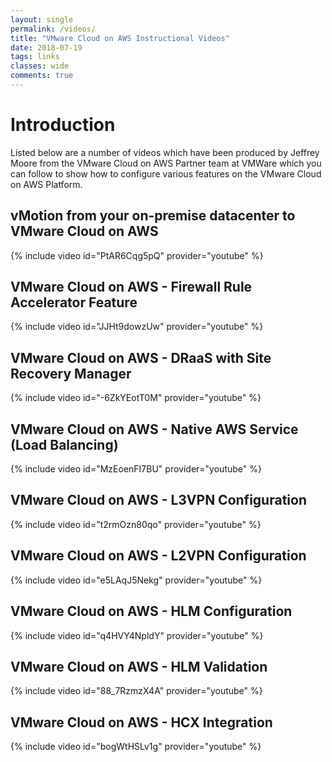 ```yaml
---
layout: single
permalink: /videos/
title: "VMware Cloud on AWS Instructional Videos"
date: 2018-07-19
tags: links
classes: wide
comments: true
---
```

# Introduction

Listed below are a number of videos which have been produced by Jeffrey Moore from the VMware Cloud on AWS Partner team at VMWare which you can follow to show how to configure various features on the VMware Cloud on AWS Platform.

## vMotion from your on-premise datacenter to VMware Cloud on AWS

{% include video id="PtAR6Cqg5pQ" provider="youtube" %}

## VMware Cloud on AWS - Firewall Rule Accelerator Feature

{% include video id="JJHt9dowzUw" provider="youtube" %}

## VMware Cloud on AWS - DRaaS with Site Recovery Manager

{% include video id="-6ZkYEotT0M" provider="youtube" %}

## VMware Cloud on AWS - Native AWS Service (Load Balancing)

{% include video id="MzEoenFI7BU" provider="youtube" %}

## VMware Cloud on AWS - L3VPN Configuration

{% include video id="t2rmOzn80qo" provider="youtube" %}

## VMware Cloud on AWS - L2VPN Configuration

{% include video id="e5LAqJ5Nekg" provider="youtube" %}

## VMware Cloud on AWS - HLM Configuration

{% include video id="q4HVY4NpldY" provider="youtube" %}

## VMware Cloud on AWS - HLM Validation

{% include video id="88_7RzmzX4A" provider="youtube" %}

## VMware Cloud on AWS - HCX Integration

{% include video id="bogWtHSLv1g" provider="youtube" %}